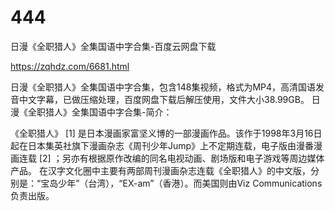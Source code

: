 # 444
日漫《全职猎人》全集国语中字合集-百度云网盘下载

https://zqhdz.com/6681.html

日漫《全职猎人》全集国语中字合集，包含148集视频，格式为MP4，高清国语发音中文字幕，已做压缩处理，百度网盘下载后解压使用，文件大小38.99GB。
日漫《全职猎人》全集国语中字合集-简介：

《全职猎人》 [1] 是日本漫画家富坚义博的一部漫画作品。该作于1998年3月16日起在日本集英社旗下漫画杂志《周刊少年Jump》上不定期连载，电子版由漫番漫画连载 [2] ；另亦有根据原作改编的同名电视动画、剧场版和电子游戏等周边媒体产品。
在汉字文化圈中主要有两部周刊漫画杂志连载《全职猎人》的中文版，分别是：“宝岛少年”（台湾），“EX-am”（香港）。而美国则由Viz Communications负责出版。

